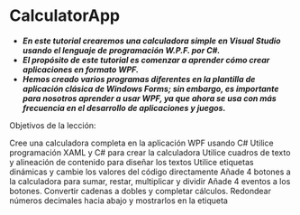 # CalculatorApp

- **_En este tutorial crearemos una calculadora simple en Visual Studio usando el lenguaje de programación W.P.F. por C#._**
- **_El propósito de este tutorial es comenzar a aprender cómo crear aplicaciones en formato WPF._**
- **_Hemos creado varios programas diferentes en la plantilla de aplicación clásica de Windows Forms; sin embargo, es importante para nosotros aprender a usar WPF, ya que ahora se usa con más frecuencia en el desarrollo de aplicaciones y juegos._**

Objetivos de la lección:

Cree una calculadora completa en la aplicación WPF usando C#
Utilice programación XAML y C# para crear la calculadora
Utilice cuadros de texto y alineación de contenido para diseñar los textos
Utilice etiquetas dinámicas y cambie los valores del código directamente
Añade 4 botones a la calculadora para sumar, restar, multiplicar y dividir
Añade 4 eventos a los botones.
Convertir cadenas a dobles y completar cálculos.
Redondear números decimales hacia abajo y mostrarlos en la etiqueta
